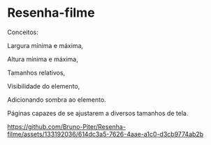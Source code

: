 # Resenha-filme

Conceitos: 

Largura mínima e máxima,

Altura mínima e máxima,

Tamanhos relativos,

Visibilidade do elemento,

Adicionando sombra ao elemento.

Páginas capazes de se ajustarem a diversos tamanhos de tela.

https://github.com/Bruno-Piter/Resenha-filme/assets/133192036/614dc3a5-7626-4aae-a1c0-d3cb9774ab2b

